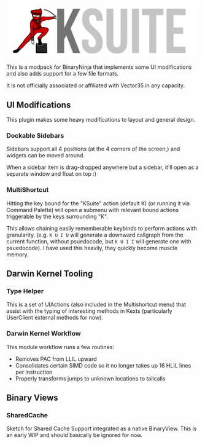 <p align="center">
<img src=".github/artwork.png" alt="Logo" width=2031> 
</p>

This is a modpack for BinaryNinja that implements some UI modifications and also adds support for a few file formats.

It is not officially associated or affiliated with Vector35 in any capacity.

## UI Modifications

This plugin makes some heavy modifications to layout and general design.

### Dockable Sidebars

Sidebars support all 4 positions (at the 4 corners of the screen,) and widgets
can be moved around.

When a sidebar item is drag-dropped anywhere but a sidebar, it'll open as a separate window and float on top :)

### MultiShortcut

Hitting the key bound for the "KSuite" action (default K) (or running it via Command Palette) will
open a submenu with relevant bound actions triggerable by the keys surrounding "K".

This allows chaining easily rememberable keybinds to perform actions with granularity.
(e.g. `K U I U` will generate a downward callgraph from the current function, without psuedocode,
but `K U I I` will generate one with psuedocode). I have used this heavily, they quickly become
muscle memory. 

## Darwin Kernel Tooling 

### Type Helper

This is a set of UIActions (also included in the Multishortcut menu) that assist with the typing of 
interesting methods in Kexts (particularly UserClient external methods for now).

### Darwin Kernel Workflow

This module workflow runs a few routines:
* Removes PAC from LLIL upward
* Consolidates certain SIMD code so it no longer takes up 16 HLIL lines per instruction
* Properly transforms jumps to unknown locations to tailcalls

## Binary Views

### SharedCache

Sketch for Shared Cache Support integrated as a native BinaryView. This is an early WIP and should basically be ignored for now.

